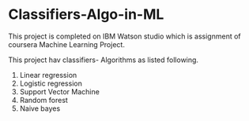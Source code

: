 # Classifiers-Algo-in-ML
This project is completed on IBM Watson studio which is assignment of coursera Machine Learning Project.

This project hav classifiers- Algorithms as listed following.
1. Linear regression
2. Logistic regression
3. Support Vector Machine
4. Random forest
5. Naive bayes
